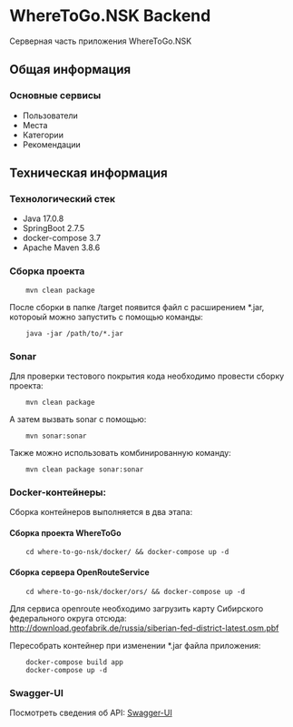# WhereToGo.NSK Backend

Серверная часть приложения WhereToGo.NSK

## Общая информация

### Основные сервисы

* Пользователи
* Места
* Категории
* Рекомендации

## Техническая информация

### Технологический стек

* Java 17.0.8
* SpringBoot 2.7.5
* docker-compose 3.7
* Apache Maven 3.8.6

### Сборка проекта

        mvn clean package

После сборки в папке /target появится файл с расширением *.jar, котороый можно запустить с помощью команды:

        java -jar /path/to/*.jar

### Sonar

Для проверки тестового покрытия кода необходимо провести сборку проекта:

        mvn clean package

А затем вызвать sonar с помощью:

        mvn sonar:sonar

Также можно использовать комбинированную команду:

        mvn clean package sonar:sonar

### Docker-контейнеры:

Сборка контейнеров выполняется в два этапа:

#### Сборка проекта WhereToGo

        cd where-to-go-nsk/docker/ && docker-compose up -d

#### Сборка сервера OpenRouteService

        cd where-to-go-nsk/docker/ors/ && docker-compose up -d

Для сервиса openroute необходимо загрузить карту Сибирского федерального округа отсюда: http://download.geofabrik.de/russia/siberian-fed-district-latest.osm.pbf

Пересобрать контейнер при изменении *.jar файла приложения:

        docker-compose build app
        docker-compose up -d

### Swagger-UI

Посмотреть сведения об API: [Swagger-UI](http://localhost:8081/swagger-ui/)